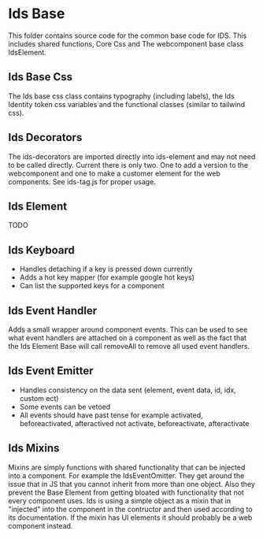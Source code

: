 # Ids Base

This folder contains source code for the common base code for IDS. This includes shared functions, Core Css and The webcomponent base class IdsElement.

## Ids Base Css

The Ids base css class contains typography (including labels), the Ids Identity token css variables and the functional classes (similar to tailwind css).

## Ids Decorators

The ids-decorators are imported directly into ids-element and may not need to be called directly. Current there is only two. One to add a version to the webcomponent and one to make a customer element for the web components. See ids-tag.js for proper usage.

## Ids Element

TODO

## Ids Keyboard

- Handles detaching if a key is pressed down currently
- Adds a hot key mapper (for example google hot keys)
- Can list the supported keys for a component

## Ids Event Handler

Adds a small wrapper around component events. This can be used to see what event handlers are attached on a component as well as the fact that the Ids Element Base will call removeAll to remove all used event handlers.

## Ids Event Emitter

- Handles consistency on the data sent (element, event data, id, idx, custom ect)
- Some events can be vetoed
- All events should have past tense for example activated, beforeactivated, afteractived not activate, beforeactivate, afteractivate

## Ids Mixins

Mixins are simply functions with shared functionality that can be injected into a component. For example the IdsEventOmitter. They get around the issue that in JS that you cannot inherit from more than one object. Also they prevent the Base Element from getting bloated with functionality that not every component uses. Ids is using a simple object as a mixin that in "injected" into the component in the contructor and then used according to its documentation. If the mixin has UI elements it should probably be a web component instead.
